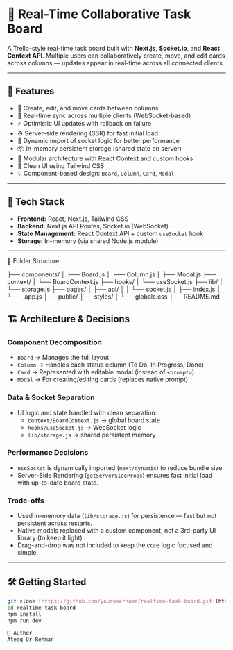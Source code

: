 # 🧠 Real-Time Collaborative Task Board

A Trello-style real-time task board built with **Next.js**, **Socket.io**, and **React Context API**. Multiple users can collaboratively create, move, and edit cards across columns — updates appear in real-time across all connected clients.

---

## 🚀 Features

- 📝 Create, edit, and move cards between columns
- 🔄 Real-time sync across multiple clients (WebSocket-based)
- ⚡ Optimistic UI updates with rollback on failure
- ⚙️ Server-side rendering (SSR) for fast initial load
- 🧩 Dynamic import of socket logic for better performance
- 📦 In-memory persistent storage (shared state on server)
- 🧠 Modular architecture with React Context and custom hooks
- 🎨 Clean UI using Tailwind CSS
- 💡 Component-based design: `Board`, `Column`, `Card`, `Modal`

---

## 📁 Tech Stack

- **Frontend:** React, Next.js, Tailwind CSS
- **Backend:** Next.js API Routes, Socket.io (WebSocket)
- **State Management:** React Context API + custom `useSocket` hook
- **Storage:** In-memory (via shared Node.js module)

---
📂 Folder Structure

├── components/
│   ├── Board.js
│   ├── Column.js
│   ├── Modal.js
├── context/
│   └── BoardContext.js
├── hooks/
│   └── useSocket.js
├── lib/
│   └── storage.js
├── pages/
│   ├── api/
│   │   └── socket.js
│   ├── index.js
│   └── _app.js
├── public/
├── styles/
│   └── globals.css
├── README.md

## 🏗️ Architecture & Decisions

### Component Decomposition
- `Board` → Manages the full layout
- `Column` → Handles each status column (To Do, In Progress, Done)
- `Card` → Represented with editable modal (instead of `<prompt>`)
- `Modal` → For creating/editing cards (replaces native prompt)

### Data & Socket Separation
- UI logic and state handled with clean separation:
  - `context/BoardContext.js` → global board state
  - `hooks/useSocket.js` → WebSocket logic
  - `lib/storage.js` → shared persistent memory

### Performance Decisions
- `useSocket` is dynamically imported (`next/dynamic`) to reduce bundle size.
- Server-Side Rendering (`getServerSideProps`) ensures fast initial load with up-to-date board state.

### Trade-offs
- Used in-memory data (`lib/storage.js`) for persistence — fast but not persistent across restarts.
- Native modals replaced with a custom component, not a 3rd-party UI library (to keep it light).
- Drag-and-drop was not included to keep the core logic focused and simple.

---

## 🛠️ Getting Started

```bash
git clone [https://github.com/yourusername/realtime-task-board.git](https://github.com/Ateeq1997/Task-Board.git)
cd realtime-task-board
npm install
npm run dev

📧 Author
Ateeq Ur Rehman
